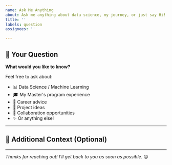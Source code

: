 ```yaml
---
name: Ask Me Anything
about: Ask me anything about data science, my journey, or just say Hi!
title: ''
labels: question
assignees: ''

---
```


## 💬 Your Question

**What would you like to know?**

Feel free to ask about:
- 📊 Data Science / Machine Learning
- 🎓 My Master's program experience  
- 💼 Career advice
- 🚀 Project ideas
- 🤝 Collaboration opportunities
- ✨ Or anything else!

---

## 📝 Additional Context (Optional)


---

*Thanks for reaching out! I'll get back to you as soon as possible.* 😊

